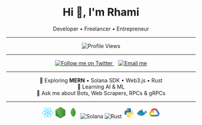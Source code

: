 <!-- ====== HEADER ====== -->
<h1 align="center">Hi 👋, I'm Rhami</h1>
<p align="center">Developer • Freelancer • Entrepreneur</p>

---

<!-- ====== PROFILE VIEWS ====== -->
<p align="center">
  <img src="https://komarev.com/ghpvc/?username=MuhammadAnas786&style=flat-square" alt="Profile Views" />
</p>

---

<!-- ====== SOCIAL ====== -->
<p align="center">
  <a href="https://x.com/rhami" target="_blank">
    <img src="https://img.shields.io/twitter/follow/rhami?style=flat&logo=twitter" alt="Follow me on Twitter" />
  </a>
  &nbsp;&nbsp;
  <a href="mailto:sol.rhamii@gmail.com">
    <img src="https://img.shields.io/badge/Email-sol.rhamii%40gmail.com-1178C6?style=flat&logo=gmail" alt="Email me" />
  </a>
</p>

---

<!-- ====== ABOUT ====== -->
<p align="center">
  🔭 Exploring <strong>MERN</strong> • Solana SDK • Web3.js • Rust  
  <br>
  🌱 Learning AI & ML  
  <br>
  💬 Ask me about Bots, Web Scrapers, RPCs & gRPCs
</p>

---
<!-- ====== SKILLS ====== -->
<p align="center">
  <img src="https://raw.githubusercontent.com/devicons/devicon/master/icons/react/react-original.svg"     alt="React"     width="30" height="30" />
  <img src="https://raw.githubusercontent.com/devicons/devicon/master/icons/nodejs/nodejs-original.svg"   alt="Node.js"   width="30" height="30" />
  <img src="https://raw.githubusercontent.com/devicons/devicon/master/icons/mongodb/mongodb-original.svg"   alt="MongoDB"   width="30" height="30" />
  <!-- Solana (Simple-Icons) -->
  <img src="https://cdn.jsdelivr.net/npm/simple-icons@v8/icons/solana.svg"                        alt="Solana"    width="30" height="30" />
  <!-- Rust (Simple-Icons) -->
  <img src="https://cdn.jsdelivr.net/npm/simple-icons@v8/icons/rust.svg"                          alt="Rust"      width="30" height="30" />
  <img src="https://raw.githubusercontent.com/devicons/devicon/master/icons/python/python-original.svg"   alt="Python"    width="30" height="30" />
  <img src="https://raw.githubusercontent.com/devicons/devicon/master/icons/docker/docker-original.svg"   alt="Docker"    width="30" height="30" />
  <img src="https://raw.githubusercontent.com/devicons/devicon/master/icons/googlecloud/googlecloud-original.svg" alt="GCP"      width="30" height="30" />
</p>

